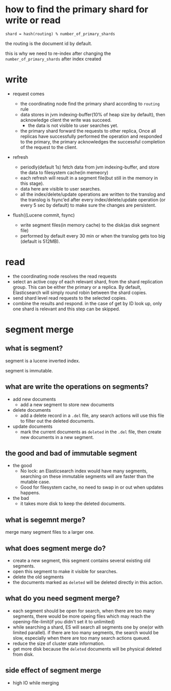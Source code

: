 # how to find the primary shard for write or read

```
shard = hash(routing) % number_of_primary_shards
```
the routing is the document id by default.

this is why we need to re-index after changing the `number_of_primary_shards` after index created

# write

- request comes
  - the coordinating node find the primary shard according to `routing` rule
  - data stores in jvm indexing-buffer(10% of heap size by default), then acknowledge client the write was succeed.
    - the data is not visible to user searches yet.
  - the primary shard forward the requests to other replica, Once all replicas have successfully performed the operation and responded to the primary, the primary acknowledges the successful completion of the request to the client.
  
- refresh
  - periodly(default 1s) fetch data from jvm indexing-buffer, and store the data to filesystem cache(in memeory)
  - each refresh will result in a segment file(but still in the memory in this stage).
  - data here are visible to user searches.
  - all the index/delete/update operations are written to the translog and the translog is fsync’ed after every index/delete/update operation (or every 5 sec by default) to make sure the changes are persistent.
- flush((Lucene commit, fsync)
  - write segment files(in memory cache) to the disk(as disk segment file)
  - performed by default every 30 min or when the translog gets too big (default is 512MB).
  

  
 # read
- the coordinating node resolves the read requests
- select an active copy of each relevant shard, from the shard replication group. This can be either the primary or a replica. By default, Elasticsearch will simply round robin between the shard copies.
- send shard level read requests to the selected copies.  
- combine the results and respond. in the case of get by ID look up, only one shard is relevant and this step can be skipped.
 
# segment merge

## what is segment?

segment is a lucene inverted index.

segment is immutable.

## what are write the operations on segments?

- add new documents
  - add a new segment to store new documents
- delete documents
  - add a delete record in a `.del` file, any search actions will use this file to filter out the deleted documents.
- update documents
  - mark the current documents as `deleted` in the `.del` file, then create new documents in a new segment.
## the good and bad of immutable segment

- the good 
  - No lock: an Elasticsearch index would have many segments, searching on these immutable segments will are faster than the mutable case.
  - Good for filesystem cache, no need to swap in or out when updates happens.
- the bad
  - it takes more disk to keep the deleted documents.

## what is segemnt merge?

 merge many segment files to a larger one.
 
## what does segment merge do?
 
- create a new segment, this segment contains several existing old segments.
- open this segment to make it visible for searches.
- delete the old segments
- the documents marked as `deleted` will be deleted directly in this action.

## what do you need segment merge?
 
- each segment should be open for search, when there are too many segments, there would be more opeing files which may reach the opening-file-limit(if you didn't set it to unlimited)
- while searching a shard, ES will search all segments one by one(or with limited parallel). if there are too many segments, the search would be slow, especially when there are too many search actions queued.
- reduce the size of cluster state information.
- get more disk because the `deleted` documents will be physical deleted from disk.

## side effect of segment merge

- high IO while merging
